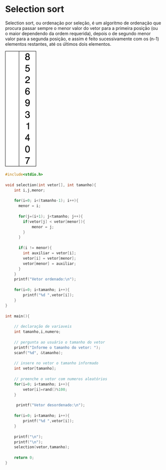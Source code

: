# Selection sort

Selection sort, ou ordenação por seleção, é um algoritmo de ordenação que procura passar sempre o menor valor do vetor para a primeira posição (ou o maior dependendo da ordem requerida), depois o de segundo menor valor para a segunda posição, e assim
é feito sucessivamente com os (n-1) elementos restantes, até os últimos dois elementos.

<img src="images/Selection-Sort-Animation.gif" alt="Selection-Sort-Animation">

```c
#include<stdio.h>

void selection(int vetor[], int tamanho){
    int i,j,menor;

    for(i=0; i<(tamanho-1); i++){
      menor = i;

      for(j=(i+1); j<tamanho; j++){
        if(vetor[j] < vetor[menor]){
            menor = j;
        }
      }

      if(i != menor){
        int auxiliar = vetor[i];
        vetor[i] = vetor[menor];
        vetor[menor] = auxiliar;
      }
    }
    printf("Vetor ordenado:\n");

    for(i=0; i<tamanho; i++){
        printf("%d ",vetor[i]);
    }
}

int main(){

    // declaração de variaveis
    int tamanho,i,numero;

    // pergunta ao usuário o tamanho do vetor
    printf("Informe o tamanho do vetor: ");
    scanf("%d", &tamanho);

    // insere no vetor o tamanho informado
    int vetor[tamanho];

    // preenche o vetor com numeros aleatórios
    for(i=0; i<tamanho; i++){
        vetor[i]=rand()%100;
    }

     printf("Vetor desordenado:\n");

    for(i=0; i<tamanho; i++){
        printf("%d ",vetor[i]);
    }

    printf("\n");
    printf("\n");
    selection(vetor,tamanho);

    return 0;
}
```